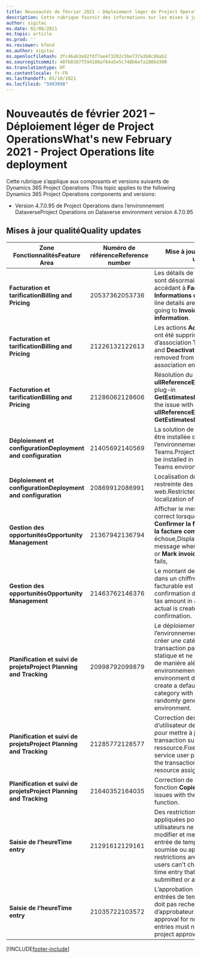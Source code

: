 ```yaml
---
title: Nouveautés de février 2021 – Déploiement léger de Project Operations
description: Cette rubrique fournit des informations sur les mises à jour qualité disponibles dans la version de février 2021 du déploiement simplifié de Project Operations.
author: sigitac
ms.date: 02/08/2021
ms.topic: article
ms.prod: ''
ms.reviewer: kfend
ms.author: sigitac
ms.openlocfilehash: 3fc46ab3e82fdf7ae473202c5be737a3b8c86ab2
ms.sourcegitcommit: 40f68387f594180af64a5e5c748b6efa188bd300
ms.translationtype: HT
ms.contentlocale: fr-FR
ms.lasthandoff: 05/10/2021
ms.locfileid: "5993998"
---
```

# <a name="whats-new-february-2021---project-operations-lite-deployment"></a><span data-ttu-id="038d4-103">Nouveautés de février 2021 – Déploiement léger de Project Operations</span><span class="sxs-lookup"><span data-stu-id="038d4-103">What's new February 2021 - Project Operations lite deployment</span></span>

<span data-ttu-id="038d4-104">Cette rubrique s’applique aux composants et versions suivants de Dynamics 365 Project Operations :</span><span class="sxs-lookup"><span data-stu-id="038d4-104">This topic applies to the following Dynamics 365 Project Operations components and versions:</span></span>

  - <span data-ttu-id="038d4-105">Version 4.7.0.95 de Project Operations dans l’environnement Dataverse</span><span class="sxs-lookup"><span data-stu-id="038d4-105">Project Operations on Dataverse environment version 4.7.0.95</span></span>

## <a name="quality-updates"></a><span data-ttu-id="038d4-106">Mises à jour qualité</span><span class="sxs-lookup"><span data-stu-id="038d4-106">Quality updates</span></span>

| <span data-ttu-id="038d4-107">**Zone Fonctionnalités**</span><span class="sxs-lookup"><span data-stu-id="038d4-107">**Feature Area**</span></span> | <span data-ttu-id="038d4-108">**Numéro de référence**</span><span class="sxs-lookup"><span data-stu-id="038d4-108">**Reference number**</span></span> | <span data-ttu-id="038d4-109">**Mise à jour qualité**</span><span class="sxs-lookup"><span data-stu-id="038d4-109">**Quality update**</span></span> |
| --- | --- | --- |
| <span data-ttu-id="038d4-110">**Facturation et tarification**</span><span class="sxs-lookup"><span data-stu-id="038d4-110">**Billing and Pricing**</span></span> | <span data-ttu-id="038d4-111">2053736</span><span class="sxs-lookup"><span data-stu-id="038d4-111">2053736</span></span> | <span data-ttu-id="038d4-112">Les détails de la ligne de facture sont désormais accessibles en accédant à **Facture** > **Informations connexes**.</span><span class="sxs-lookup"><span data-stu-id="038d4-112">Invoice line details are now accessible by going to **Invoice** > **Related information**.</span></span> |
| <span data-ttu-id="038d4-113">**Facturation et tarification**</span><span class="sxs-lookup"><span data-stu-id="038d4-113">**Billing and Pricing**</span></span> | <span data-ttu-id="038d4-114">2122613</span><span class="sxs-lookup"><span data-stu-id="038d4-114">2122613</span></span> | <span data-ttu-id="038d4-115">Les actions **Activer** et **Désactiver** ont été supprimées des entités d’association **Tarifs**.</span><span class="sxs-lookup"><span data-stu-id="038d4-115">The **Activate** and **Deactivate** actions were removed from the **Price List** association entities.</span></span> |
| <span data-ttu-id="038d4-116">**Facturation et tarification**</span><span class="sxs-lookup"><span data-stu-id="038d4-116">**Billing and Pricing**</span></span> | <span data-ttu-id="038d4-117">2128606</span><span class="sxs-lookup"><span data-stu-id="038d4-117">2128606</span></span> | <span data-ttu-id="038d4-118">Résolution du problème avec **ullReferenceException** dans le plug-in **GetEstimatesForProject**.</span><span class="sxs-lookup"><span data-stu-id="038d4-118">Resolved the issue with **ullReferenceException** in the **GetEstimatesForProject** plug-in.</span></span> |
| <span data-ttu-id="038d4-119">**Déploiement et configuration**</span><span class="sxs-lookup"><span data-stu-id="038d4-119">**Deployment and configuration**</span></span> | <span data-ttu-id="038d4-120">2140569</span><span class="sxs-lookup"><span data-stu-id="038d4-120">2140569</span></span> | <span data-ttu-id="038d4-121">La solution de projet ne doit pas être installée dans l’environnement Dataverse Teams.</span><span class="sxs-lookup"><span data-stu-id="038d4-121">Project solution must not be installed in the Dataverse Teams environments.</span></span> |
| <span data-ttu-id="038d4-122">**Déploiement et configuration**</span><span class="sxs-lookup"><span data-stu-id="038d4-122">**Deployment and configuration**</span></span> | <span data-ttu-id="038d4-123">2086991</span><span class="sxs-lookup"><span data-stu-id="038d4-123">2086991</span></span> | <span data-ttu-id="038d4-124">Localisation de personnalisation restreinte des ressources web.</span><span class="sxs-lookup"><span data-stu-id="038d4-124">Restricted customizing localization of web resources.</span></span> |
| <span data-ttu-id="038d4-125">**Gestion des opportunités**</span><span class="sxs-lookup"><span data-stu-id="038d4-125">**Opportunity Management**</span></span> | <span data-ttu-id="038d4-126">2136794</span><span class="sxs-lookup"><span data-stu-id="038d4-126">2136794</span></span> | <span data-ttu-id="038d4-127">Afficher le message d’erreur correct lorsque le processus **Confirmer la facture** ou **Marquer la facture comme payée** échoue,</span><span class="sxs-lookup"><span data-stu-id="038d4-127">Display correct error message when **Confirm invoice** or **Mark invoice as paid** process fails,</span></span> |
| <span data-ttu-id="038d4-128">**Gestion des opportunités**</span><span class="sxs-lookup"><span data-stu-id="038d4-128">**Opportunity Management**</span></span> | <span data-ttu-id="038d4-129">2146376</span><span class="sxs-lookup"><span data-stu-id="038d4-129">2146376</span></span> | <span data-ttu-id="038d4-130">Le montant de la taxe corrigé dans un chiffre réel non facturable est créé à partir de la confirmation de facture.</span><span class="sxs-lookup"><span data-stu-id="038d4-130">Corrected tax amount in a non-chargeable actual is created from invoice confirmation.</span></span> |
| <span data-ttu-id="038d4-131">**Planification et suivi de projets**</span><span class="sxs-lookup"><span data-stu-id="038d4-131">**Project Planning and Tracking**</span></span> | <span data-ttu-id="038d4-132">2099879</span><span class="sxs-lookup"><span data-stu-id="038d4-132">2099879</span></span> | <span data-ttu-id="038d4-133">Le déploiement de l’environnement Dataverse doit créer une catégorie de transaction par défaut avec un ID statique et ne pas en générer une de manière aléatoire par environnement.</span><span class="sxs-lookup"><span data-stu-id="038d4-133">The Dataverse environment deployment must create a default transaction category with a static ID and not randomly generate one per environment.</span></span> |
| <span data-ttu-id="038d4-134">**Planification et suivi de projets**</span><span class="sxs-lookup"><span data-stu-id="038d4-134">**Project Planning and Tracking**</span></span> | <span data-ttu-id="038d4-135">2128577</span><span class="sxs-lookup"><span data-stu-id="038d4-135">2128577</span></span> | <span data-ttu-id="038d4-136">Correction des privilèges d’utilisateur de Project Service pour mettre à jour la catégorie de transaction sur une affectation de ressource.</span><span class="sxs-lookup"><span data-stu-id="038d4-136">Fixed the Project service user privileges to update the transaction category on a resource assignment.</span></span> |
| <span data-ttu-id="038d4-137">**Planification et suivi de projets**</span><span class="sxs-lookup"><span data-stu-id="038d4-137">**Project Planning and Tracking**</span></span> | <span data-ttu-id="038d4-138">2164035</span><span class="sxs-lookup"><span data-stu-id="038d4-138">2164035</span></span> | <span data-ttu-id="038d4-139">Correction de problèmes avec la fonction **Copier le projet**.</span><span class="sxs-lookup"><span data-stu-id="038d4-139">Fixed issues with the **Copy Project** function.</span></span> |
| <span data-ttu-id="038d4-140">**Saisie de l’heure**</span><span class="sxs-lookup"><span data-stu-id="038d4-140">**Time entry**</span></span> | <span data-ttu-id="038d4-141">2129161</span><span class="sxs-lookup"><span data-stu-id="038d4-141">2129161</span></span> | <span data-ttu-id="038d4-142">Des restrictions plus strictes sont appliquées pour garantir que les utilisateurs ne peuvent pas modifier et mettre à jour une entrée de temps qui a été soumise ou approuvée.</span><span class="sxs-lookup"><span data-stu-id="038d4-142">Tighter restrictions are applied to ensure users can't change and update a time entry that has been submitted or approved.</span></span> |
| <span data-ttu-id="038d4-143">**Saisie de l’heure**</span><span class="sxs-lookup"><span data-stu-id="038d4-143">**Time entry**</span></span> | <span data-ttu-id="038d4-144">2103572</span><span class="sxs-lookup"><span data-stu-id="038d4-144">2103572</span></span> | <span data-ttu-id="038d4-145">L’approbation de temps pour les entrées de temps hors projet ne doit pas rechercher le rôle d’approbateur de projet.</span><span class="sxs-lookup"><span data-stu-id="038d4-145">Time approval for non-project time entries must not be looking for project approver role.</span></span> |


[!INCLUDE[footer-include](../../includes/footer-banner.md)]